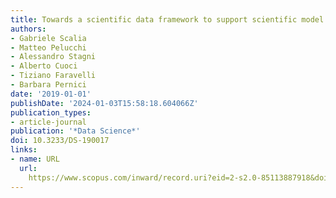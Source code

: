 ```yaml
---
title: Towards a scientific data framework to support scientific model development
authors:
- Gabriele Scalia
- Matteo Pelucchi
- Alessandro Stagni
- Alberto Cuoci
- Tiziano Faravelli
- Barbara Pernici
date: '2019-01-01'
publishDate: '2024-01-03T15:58:18.604066Z'
publication_types:
- article-journal
publication: '*Data Science*'
doi: 10.3233/DS-190017
links:
- name: URL
  url: 
    https://www.scopus.com/inward/record.uri?eid=2-s2.0-85113887918&doi=10.3233%2fDS-190017&partnerID=40&md5=b37086027c15fe204b1250213b4c2b57
---
```

